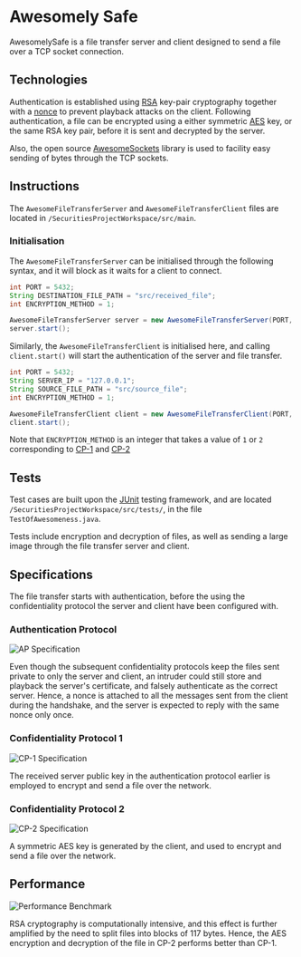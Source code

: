 # Awesomely Safe

AwesomelySafe is a file transfer server and client designed to send a file over a TCP socket connection. 

## Technologies

Authentication is established using [RSA](http://en.wikipedia.org/wiki/RSA_%28cryptosystem%29) key-pair cryptography together with a [nonce](http://en.wikipedia.org/wiki/Cryptographic_nonce) to prevent playback attacks on the client. Following authentication, a file can be encrypted using a either symmetric [AES](http://en.wikipedia.org/wiki/Advanced_Encryption_Standard) key, or the same RSA key pair, before it is sent and decrypted by the server.

Also, the open source [AwesomeSockets](https://github.com/skewedlines/AwesomeSockets) library is used to facility easy sending of bytes through the TCP sockets.

## Instructions

The `AwesomeFileTransferServer` and `AwesomeFileTransferClient` files are located in `/SecuritiesProjectWorkspace/src/main`.

### Initialisation

The `AwesomeFileTransferServer` can be initialised through the following syntax, and it will block as it waits for a client to connect.

```java
int PORT = 5432;
String DESTINATION_FILE_PATH = "src/received_file";
int ENCRYPTION_METHOD = 1;

AwesomeFileTransferServer server = new AwesomeFileTransferServer(PORT, DESTINATION_FILE_PATH, ENCRYPTION_METHOD);
server.start();
```

Similarly, the `AwesomeFileTransferClient` is initialised here, and calling `client.start()` will start the authentication of the server and file transfer.

```java
int PORT = 5432;
String SERVER_IP = "127.0.0.1";
String SOURCE_FILE_PATH = "src/source_file";
int ENCRYPTION_METHOD = 1;

AwesomeFileTransferClient client = new AwesomeFileTransferClient(PORT, SERVER_IP, SOURCE_FILE_PATH, ENCRYPTION_METHOD);
client.start();
```

Note that `ENCRYPTION_METHOD` is an integer that takes a value of `1` or `2` corresponding to [CP-1](#confidentiality-protocol-1) and [CP-2](#confidentiality-protocol-2)

## Tests

Test cases are built upon the [JUnit](http://junit.org) testing framework, and are located `/SecuritiesProjectWorkspace/src/tests/`, in the file `TestOfAwesomeness.java`.

Tests include encryption and decryption of files, as well as sending a large image through the file transfer server and client.

## Specifications

The file transfer starts with authentication, before the using the confidentiality protocol the server and client have been configured with.

### Authentication Protocol

![AP Specification](https://raw.githubusercontent.com/skewedlines/AwesomelySafe/master/Specifications/AP.png)

Even though the subsequent confidentiality protocols keep the files sent private to only the server and client, an intruder could still store and playback the server's certificate, and falsely authenticate as the correct server. Hence, a nonce is attached to all the messages sent from the client during the handshake, and the server is expected to reply with the same nonce only once.

### Confidentiality Protocol 1

![CP-1 Specification](https://raw.githubusercontent.com/skewedlines/AwesomelySafe/master/Specifications/CP1.png)

The received server public key in the authentication protocol earlier is employed to encrypt and send a file over the network.

### Confidentiality Protocol 2

![CP-2 Specification](https://raw.githubusercontent.com/skewedlines/AwesomelySafe/master/Specifications/cp2.png)

A symmetric AES key is generated by the client, and used to encrypt and send a file over the network.

## Performance

![Performance Benchmark](https://raw.githubusercontent.com/skewedlines/AwesomelySafe/master/Specifications/Benchmark.png)

RSA cryptography is computationally intensive, and this effect is further amplified by the need to split files into blocks of 117 bytes. Hence, the AES encryption and decryption of the file in CP-2 performs better than CP-1.




